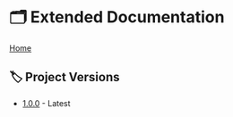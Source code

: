 
<h1>🗂️ Extended Documentation</h1>

<p><a href="../README.md">Home</a></p>



<h2>🏷️ Project Versions</h2>
<ul>
  <li><a href="./1.0.0/index.md">1.0.0</a> - Latest</li>  
</ul>

